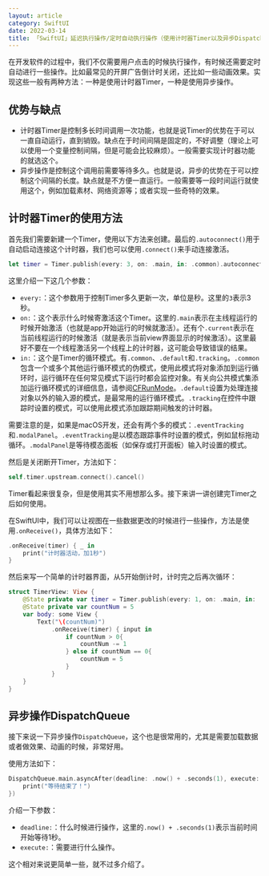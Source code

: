 ```yaml
---
layout: article
category: SwiftUI
date: 2022-03-14
title: 「SwiftUI」延迟执行操作/定时自动执行操作（使用计时器Timer以及异步DispatchQueue.main.asyncAfter） - ZhongUncle
---
```

<!-- excerpt-start -->
在开发软件的过程中，我们不仅需要用户点击的时候执行操作，有时候还需要定时自动进行一些操作。比如最常见的开屏广告倒计时关闭，还比如一些动画效果。实现这些一般有两种方法：一种是使用计时器Timer，一种是使用异步操作。

## 优势与缺点
 - 计时器Timer是控制多长时间调用一次功能，也就是说Timer的优势在于可以一直自动运行，直到销毁。缺点在于时间间隔是固定的，不好调整（理论上可以使用一个变量控制间隔，但是可能会比较麻烦）。一般需要实现计时器功能的就选这个。
 - 异步操作是控制这个调用前需要等待多久。也就是说，异步的优势在于可以控制这个间隔的长度。缺点就是不方便一直运行。一般需要等一段时间运行就使用这个，例如加载素材、网络资源等；或者实现一些奇特的效果。

## 计时器Timer的使用方法
首先我们需要新建一个Timer，使用以下方法来创建。最后的`.autoconnect()`用于自动启动连接这个计时器，我们也可以使用`.connect()`来手动连接激活。

```swift
let timer = Timer.publish(every: 3, on: .main, in: .common).autoconnect()
```

这里介绍一下这几个参数：

 - `every:`：这个参数用于控制Timer多久更新一次，单位是秒。这里的`3`表示3秒。
 - `on:`：这个表示什么时候寄激活这个Timer。这里的`.main`表示在主线程运行的时候开始激活（也就是app开始运行的时候就激活）。还有个`.current`表示在当前线程运行的时候激活（就是表示当前view界面显示的时候激活）。这里最好不要在一个线程激活另一个线程上的计时器，这可能会导致错误的结果。
 - `in:`：这个是Timer的循环模式。有`.common`、`.default`和`.tracking`。`.common`包含一个或多个其他运行循环模式的伪模式，使用此模式将对象添加到运行循环时，运行循环在任何常见模式下运行时都会监控对象。有关向公共模式集添加运行循环模式的详细信息，请参阅[CFRunMode](https://developer.apple.com/documentation/corefoundation/1542137-cfrunloopaddcommonmode)。`.default`设置为处理连接对象以外的输入源的模式，是最常用的运行循环模式。`.tracking`在控件中跟踪时设置的模式，可以使用此模式添加跟踪期间触发的计时器。

需要注意的是，如果是macOS开发，还会有两个多的模式：`.eventTracking`和`.modalPanel`。`.eventTracking`是以模态跟踪事件时设置的模式，例如鼠标拖动循环。`.modalPanel`是等待模态面板（如保存或打开面板）输入时设置的模式。

然后是关闭断开Timer，方法如下：

```swift
self.timer.upstream.connect().cancel()
```

Timer看起来很复杂，但是使用其实不用想那么多。接下来讲一讲创建完Timer之后如何使用。

在SwiftUI中，我们可以让视图在一些数据更改的时候进行一些操作，方法是使用`.onReceive()`，具体方法如下：

```swift
.onReceive(timer) { _ in
	print("计时器活动，加1秒")
}                                 
```
然后来写一个简单的计时器界面，从5开始倒计时，计时完之后再次循环：

```swift
struct TimerView: View {
    @State private var timer = Timer.publish(every: 1, on: .main, in: .common).autoconnect()
    @State private var countNum = 5
    var body: some View {
        Text("\(countNum)")
            .onReceive(timer) { input in
                if countNum > 0{
                    countNum -= 1
                } else if countNum == 0{
                    countNum = 5
                }
            }
    }
}
```

## 异步操作DispatchQueue
接下来说一下异步操作`DispatchQueue`，这个也是很常用的，尤其是需要加载数据或者做效果、动画的时候，非常好用。

使用方法如下：

```swift
DispatchQueue.main.asyncAfter(deadline: .now() + .seconds(1), execute: {
    print("等待结束了！")
})
```

介绍一下参数：

 - `deadline:`：什么时候进行操作，这里的`.now() + .seconds(1)`表示当前时间开始等待1秒。
 - `execute:`：需要进行什么操作。

这个相对来说更简单一些，就不过多介绍了。